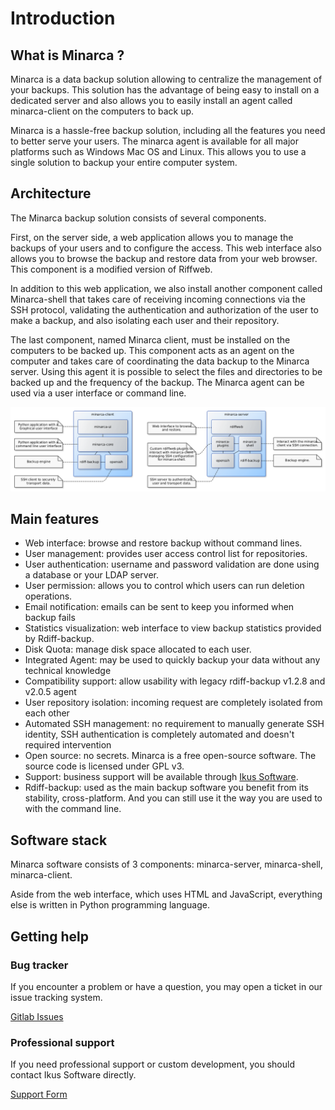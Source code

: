 # Introduction

## What is Minarca ?

Minarca is a data backup solution allowing to centralize the management of your backups. This solution has the advantage of being easy to install on a dedicated server and also allows you to easily install an agent called minarca-client on the computers to back up. 

Minarca is a hassle-free backup solution, including all the features you need to better serve your users. The minarca agent is available for all major platforms such as Windows Mac OS and Linux. This allows you to use a single solution to backup your entire computer system.

## Architecture

The Minarca backup solution consists of several components.

First, on the server side, a web application allows you to manage the backups of your users and to configure the access. This web interface also allows you to browse the backup and restore data from your web browser. This component is a modified version of Riffweb.

In addition to this web application, we also install another component called Minarca-shell that takes care of receiving incoming connections via the SSH protocol, validating the authentication and authorization of the user to make a backup, and also isolating each user and their repository.

The last component, named Minarca client, must be installed on the computers to be backed up. This component acts as an agent on the computer and takes care of coordinating the data backup to the Minarca server. Using this agent it is possible to select the files and directories to be backed up and the frequency of the backup.  The Minarca agent can be used via a user interface or command line.

![Minarca Architecture overview](architecture-overview.png)

## Main features

* Web interface: browse and restore backup without command lines.
* User management: provides user access control list for repositories.
* User authentication: username and password validation are done using a database or your LDAP server.
* User permission: allows you to control which users can run deletion operations.
* Email notification: emails can be sent to keep you informed when backup fails
* Statistics visualization: web interface to view backup statistics provided by Rdiff-backup.
* Disk Quota: manage disk space allocated to each user.
* Integrated Agent: may be used to quickly backup your data without any technical knowledge
* Compatibility support: allow usability with legacy rdiff-backup v1.2.8 and v2.0.5 agent
* User repository isolation: incoming request are completely isolated from each other
* Automated SSH management: no requirement to manually generate SSH identity, SSH authentication is completely automated and doesn't required intervention
* Open source: no secrets. Minarca is a free open-source software. The source code is licensed under GPL v3.
* Support: business support will be available through [Ikus Software](https://ikus-soft.com).
* Rdiff-backup: used as the main backup software you benefit from its stability, cross-platform. And you can still use it the way you are used to with the command line.

## Software stack

Minarca software consists of 3 components: minarca-server, minarca-shell, minarca-client.

Aside from the web interface, which uses HTML and JavaScript, everything else is written in Python programming language.

## Getting help

### Bug tracker

If you encounter a problem or have a question, you may open a ticket in our issue tracking system.

[Gitlab Issues](https://gitlab.com/ikus-soft/minarca/-/issues)

### Professional support

If you need professional support or custom development, you should contact Ikus Software directly.

[Support Form](https://minarca.org/contactus)

